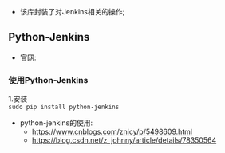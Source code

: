 * 该库封装了对Jenkins相关的操作;

## Python-Jenkins
* 官网:

### 使用Python-Jenkins
1.安装  
`sudo pip install python-jenkins`  

- python-jenkins的使用:
    - https://www.cnblogs.com/znicy/p/5498609.html
    - https://blog.csdn.net/z_johnny/article/details/78350564
